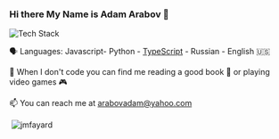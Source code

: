 ### Hi there My Name is Adam Arabov 👋

<p align="left"><img src="https://skillicons.dev/icons?i=postgres,git,github,docker,ts,discord,figma,html,js,mongodb,vscode,sequelize,supabase,replit,redux,react,py,ps,nodejs,nextjs,mongodb android&perline=16" alt="Tech Stack" /> </p>

🗣 Languages: Javascript- Python - [TypeScript](https://www.typescriptlang.org/) - Russian - English 🇺🇸 


📝 When I don't code you can find me reading a good book 📕 or playing video games 🎮

📫 You can reach me at  <a href="mailto:arabovadam@yahoo.com">arabovadam@yahoo.com</a>



<p>&nbsp;<img align="center" src="https://github-readme-stats.vercel.app/api?username=AdamArabov&show_icons=true&locale=en" alt="jmfayard" /></p>
